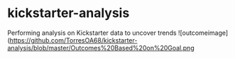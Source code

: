# kickstarter-analysis
Performing analysis on Kickstarter data to uncover trends
![outcomeimage](https://github.com/TorresOA68/kickstarter-analysis/blob/master/Outcomes%20Based%20on%20Goal.png

